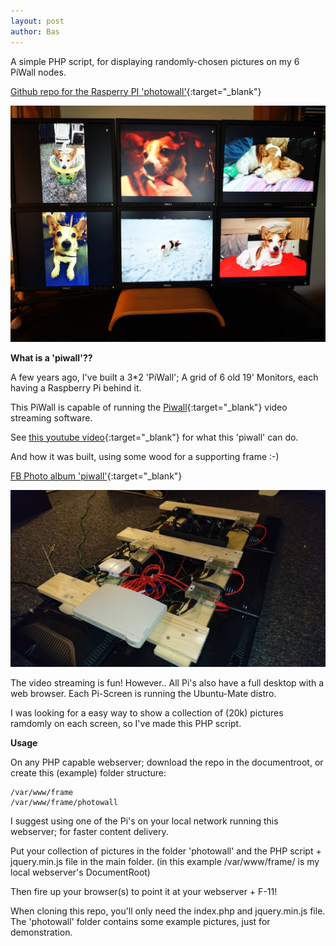 ```yaml
---
layout: post
author: Bas
---
```

A simple PHP script, for displaying randomly-chosen pictures on my 6 PiWall nodes. 

[Github repo for the Rasperry PI 'photowall'](https://github.com/basdds/php-pi-photowall){:target="_blank"}

![image](/assets/images/piwall.jpg)

**What is a 'piwall'??** 

A few years ago, I've built a 3*2 'PiWall'; A grid of 6 old 19' Monitors, each having a Raspberry Pi behind it. 

This PiWall is capable of running the [Piwall](http://www.piwall.co.uk/){:target="_blank"} video streaming software. 

See [this youtube video](https://www.youtube.com/watch?v=Kru--U1kRy8){:target="_blank"} for what this 'piwall' can do. 

And how it was built, using some wood for a supporting frame :-) 

[FB Photo album 'piwall'](https://www.facebook.com/bas.dds.nl/media_set?set=a.1429959373697741.1073741893.100000510777171&type=1&l=a61e0e0002){:target="_blank"}

![image](/assets/images/piwall2.jpg)

The video streaming is fun! However.. All Pi's also have a full desktop with a web browser. Each Pi-Screen is running the Ubuntu-Mate distro.

I was looking for a easy way to show a collection of (20k) pictures ramdomly on each screen, so I've made this PHP script.

**Usage** 

On any PHP capable webserver; download the repo in the documentroot, or create this (example) folder structure:

```
/var/www/frame
/var/www/frame/photowall
```

I suggest using one of the Pi's on your local network running this webserver; for faster content delivery.

Put your collection of pictures in the folder 'photowall' and the PHP script + jquery.min.js file in the main folder. (in this example /var/www/frame/ is my local webserver's DocumentRoot)

Then fire up your browser(s) to point it at your webserver + F-11!

When cloning this repo, you'll only need the index.php and jquery.min.js file. The 'photowall' folder contains some example pictures, just for demonstration. 
